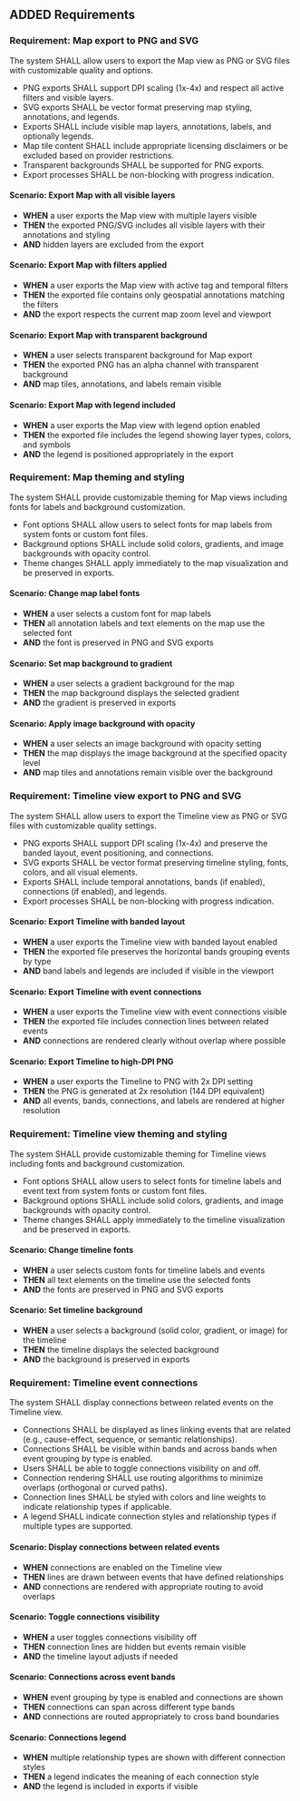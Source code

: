 ## ADDED Requirements

### Requirement: Map export to PNG and SVG
The system SHALL allow users to export the Map view as PNG or SVG files with customizable quality and options.

- PNG exports SHALL support DPI scaling (1x-4x) and respect all active filters and visible layers.
- SVG exports SHALL be vector format preserving map styling, annotations, and legends.
- Exports SHALL include visible map layers, annotations, labels, and optionally legends.
- Map tile content SHALL include appropriate licensing disclaimers or be excluded based on provider restrictions.
- Transparent backgrounds SHALL be supported for PNG exports.
- Export processes SHALL be non-blocking with progress indication.

#### Scenario: Export Map with all visible layers
- **WHEN** a user exports the Map view with multiple layers visible
- **THEN** the exported PNG/SVG includes all visible layers with their annotations and styling
- **AND** hidden layers are excluded from the export

#### Scenario: Export Map with filters applied
- **WHEN** a user exports the Map view with active tag and temporal filters
- **THEN** the exported file contains only geospatial annotations matching the filters
- **AND** the export respects the current map zoom level and viewport

#### Scenario: Export Map with transparent background
- **WHEN** a user selects transparent background for Map export
- **THEN** the exported PNG has an alpha channel with transparent background
- **AND** map tiles, annotations, and labels remain visible

#### Scenario: Export Map with legend included
- **WHEN** a user exports the Map view with legend option enabled
- **THEN** the exported file includes the legend showing layer types, colors, and symbols
- **AND** the legend is positioned appropriately in the export

### Requirement: Map theming and styling
The system SHALL provide customizable theming for Map views including fonts for labels and background customization.

- Font options SHALL allow users to select fonts for map labels from system fonts or custom font files.
- Background options SHALL include solid colors, gradients, and image backgrounds with opacity control.
- Theme changes SHALL apply immediately to the map visualization and be preserved in exports.

#### Scenario: Change map label fonts
- **WHEN** a user selects a custom font for map labels
- **THEN** all annotation labels and text elements on the map use the selected font
- **AND** the font is preserved in PNG and SVG exports

#### Scenario: Set map background to gradient
- **WHEN** a user selects a gradient background for the map
- **THEN** the map background displays the selected gradient
- **AND** the gradient is preserved in exports

#### Scenario: Apply image background with opacity
- **WHEN** a user selects an image background with opacity setting
- **THEN** the map displays the image background at the specified opacity level
- **AND** map tiles and annotations remain visible over the background

### Requirement: Timeline view export to PNG and SVG
The system SHALL allow users to export the Timeline view as PNG or SVG files with customizable quality settings.

- PNG exports SHALL support DPI scaling (1x-4x) and preserve the banded layout, event positioning, and connections.
- SVG exports SHALL be vector format preserving timeline styling, fonts, colors, and all visual elements.
- Exports SHALL include temporal annotations, bands (if enabled), connections (if enabled), and legends.
- Export processes SHALL be non-blocking with progress indication.

#### Scenario: Export Timeline with banded layout
- **WHEN** a user exports the Timeline view with banded layout enabled
- **THEN** the exported file preserves the horizontal bands grouping events by type
- **AND** band labels and legends are included if visible in the viewport

#### Scenario: Export Timeline with event connections
- **WHEN** a user exports the Timeline view with event connections visible
- **THEN** the exported file includes connection lines between related events
- **AND** connections are rendered clearly without overlap where possible

#### Scenario: Export Timeline to high-DPI PNG
- **WHEN** a user exports the Timeline to PNG with 2x DPI setting
- **THEN** the PNG is generated at 2x resolution (144 DPI equivalent)
- **AND** all events, bands, connections, and labels are rendered at higher resolution

### Requirement: Timeline view theming and styling
The system SHALL provide customizable theming for Timeline views including fonts and background customization.

- Font options SHALL allow users to select fonts for timeline labels and event text from system fonts or custom font files.
- Background options SHALL include solid colors, gradients, and image backgrounds with opacity control.
- Theme changes SHALL apply immediately to the timeline visualization and be preserved in exports.

#### Scenario: Change timeline fonts
- **WHEN** a user selects custom fonts for timeline labels and events
- **THEN** all text elements on the timeline use the selected fonts
- **AND** the fonts are preserved in PNG and SVG exports

#### Scenario: Set timeline background
- **WHEN** a user selects a background (solid color, gradient, or image) for the timeline
- **THEN** the timeline displays the selected background
- **AND** the background is preserved in exports

### Requirement: Timeline event connections
The system SHALL display connections between related events on the Timeline view.

- Connections SHALL be displayed as lines linking events that are related (e.g., cause-effect, sequence, or semantic relationships).
- Connections SHALL be visible within bands and across bands when event grouping by type is enabled.
- Users SHALL be able to toggle connections visibility on and off.
- Connection rendering SHALL use routing algorithms to minimize overlaps (orthogonal or curved paths).
- Connection lines SHALL be styled with colors and line weights to indicate relationship types if applicable.
- A legend SHALL indicate connection styles and relationship types if multiple types are supported.

#### Scenario: Display connections between related events
- **WHEN** connections are enabled on the Timeline view
- **THEN** lines are drawn between events that have defined relationships
- **AND** connections are rendered with appropriate routing to avoid overlaps

#### Scenario: Toggle connections visibility
- **WHEN** a user toggles connections visibility off
- **THEN** connection lines are hidden but events remain visible
- **AND** the timeline layout adjusts if needed

#### Scenario: Connections across event bands
- **WHEN** event grouping by type is enabled and connections are shown
- **THEN** connections can span across different type bands
- **AND** connections are routed appropriately to cross band boundaries

#### Scenario: Connections legend
- **WHEN** multiple relationship types are shown with different connection styles
- **THEN** a legend indicates the meaning of each connection style
- **AND** the legend is included in exports if visible

